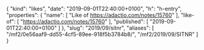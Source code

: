 {
  "kind": "likes",
  "date": "2019-09-01T22:40:00+0100",
  "h": "h-entry",
  "properties": {
    "name": [
      "Like of https://adactio.com/notes/15760"
    ],
    "like-of": [
      "https://adactio.com/notes/15760"
    ],
    "published": [
      "2019-09-01T22:40:00+0100"
    ]
  },
  "slug": "2019/09/sitnr",
  "aliases": [
    "/mf2/0e56aaf9-dd55-4cf5-89ee-918f5b3784b8/",
    "/mf2/2019/09/SITNR"
  ]
}
